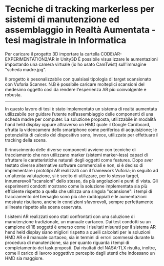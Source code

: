 # Tecniche di tracking markerless per sistemi di manutenzione ed assemblaggio in Realtà Aumentata - tesi magistrale in Informatica

Per caricare il progetto 3D importare la cartella CODE/AR-EXPERIMENTATION2/AR in Unity3D
È possibile visualizzare le aumentazioni impostando una camera virtuale (io ho usato CamTwist) sull'immagine "scheda madre.jpg".

Il progetto è pesonalizzabile con qualsiasi tipologia di target scansionato con Vuforia Scanner. N.B è possibile caricare molteplici scansioni del medesimo oggetto così da rendere l'esperienza AR più coinvolgente e robusta.


______________________________________________________

In questo lavoro di tesi è stato implementato un sistema di realtà aumentata utilizzabile per guidare l’utente nell’assemblaggio delle componenti di una scheda madre per computer. La soluzione proposta, utilizzabile in modalità hand held display oppure attraverso un HMD quale il Google Cardboard, sfrutta la videocamera dello smartphone come periferica di acquisizione; le potenzialità di calcolo del dispositivo sono, invece, utilizzate per effettuare il tracking della scena. 

Il rinoscimento delle diverse componenti avviene con tecniche di tracciamento che non utilizzano marker (sistemi marker-less) capaci di sfruttare le caratteristiche naturali degli oggetti come features. Dopo aver testato diverse alternative software commerciali e non, si è deciso di implementare i prototipi AR realizzati con il framework Vuforia; in seguito ad un'attenta valutazione, si è scelto di utilizzare, per lo stesso target, innumerevoli "scansioni" dello stesso, da più angolazioni e punti di vista. Gli esperimenti condotti mostrano come la soluzione implementata sia più efficiente rispetto a quella che utilizza una singola "scansione": i tempi di tracciamento del bersaglio sono più che raddoppiati e le aumentazioni mostrate risultano, anche in condizioni sfavorevoli, sempre perfettamente allineate rispetto alla scena osservata. 

I sistemi AR realizzati sono stati confrontati con una soluzione di manutenzione tradizionale, un manuale cartaceo. Dai test condotti su un campione di 18 soggetti è emerso come i risultati misurati per il sistema AR hend held display siano migliori rispetto a quelli calcolati per le soluzioni HMD AR e il manuale cartaceo, sia in termini di errori commessi durante la procedura di manutenzione, sia per quanto riguarda i tempi di completamento dei task proposti. Dai risultati del NASA-TLX risulta, inoltre, come il carico di lavoro soggettivo percepito dagli utenti che indossano un HMD sia maggiore.  
